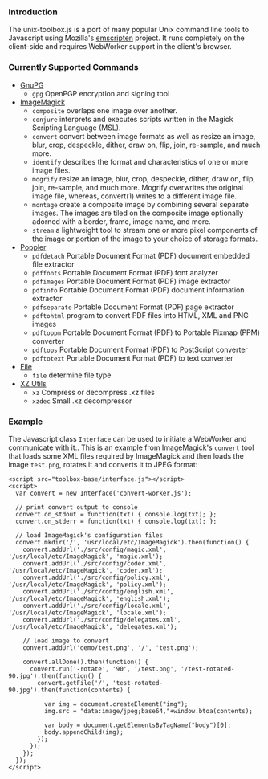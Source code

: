 ### Introduction
The unix-toolbox.js is a port of many popular Unix command line tools to Javascript using Mozilla's [emscripten](http://emscripten.org/) project.
It runs completely on the client-side and requires WebWorker support in the client's browser.

### Currently Supported Commands
* [GnuPG](https://github.com/manuels/unix-toolbox.js-gnupg)
  * `gpg` OpenPGP encryption and signing tool
* [ImageMagick](https://github.com/manuels/unix-toolbox.js-imagemagick)
  * `composite` overlaps one image over another.
  * `conjure` interprets and executes scripts written in the Magick Scripting Language (MSL).
  * `convert` convert between image formats as well as resize an image, blur, crop, despeckle, dither, draw on, flip, join, re-sample, and much more.
  * `identify` describes the format and characteristics of one or more image files.
  * `mogrify` resize  an  image, blur, crop, despeckle, dither, draw on, flip, join, re-sample, and much more. Mogrify overwrites the original image file, whereas,
       convert(1) writes to a different image file.
  * `montage` create  a  composite image by combining several separate images. The images are tiled on the composite image optionally adorned with a border, frame,
       image name, and more.
  * `stream` a lightweight tool to stream one or more pixel components of the image or portion of the image to your choice of storage formats.
* [Poppler](https://github.com/manuels/unix-toolbox.js-poppler)
  * `pdfdetach` Portable Document Format (PDF) document embedded file extractor
  * `pdffonts` Portable Document Format (PDF) font analyzer
  * `pdfimages` Portable Document Format (PDF) image extractor
  * `pdfinfo` Portable Document Format (PDF) document information extractor
  * `pdfseparate` Portable Document Format (PDF) page extractor
  * `pdftohtml` program to convert PDF files into HTML, XML and PNG images
  * `pdftoppm` Portable Document Format (PDF) to Portable Pixmap (PPM) converter
  * `pdftops` Portable Document Format (PDF) to PostScript converter
  * `pdftotext` Portable Document Format (PDF) to text converter
* [File](https://github.com/manuels/unix-toolbox.js-file)
  * `file` determine file type
* [XZ Utils](https://github.com/manuels/unix-toolbox.js-xz)
  * `xz` Compress or decompress .xz files
  * `xzdec` Small .xz decompressor

### Example
The Javascript class `Interface` can be used to initiate a WebWorker and communicate with it..
This is an example from ImageMagick's `convert` tool that loads some XML files required by ImageMagick and then loads the image `test.png`, rotates it and converts it to JPEG format:

    <script src="toolbox-base/interface.js"></script>
    <script>
      var convert = new Interface('convert-worker.js');

      // print convert output to console
      convert.on_stdout = function(txt) { console.log(txt); };
      convert.on_stderr = function(txt) { console.log(txt); };

      // load ImageMagick's configuration files
      convert.mkdir('/', 'usr/local/etc/ImageMagick').then(function() {
        convert.addUrl('./src/config/magic.xml',   '/usr/local/etc/ImageMagick', 'magic.xml');
        convert.addUrl('./src/config/coder.xml',   '/usr/local/etc/ImageMagick', 'coder.xml');
        convert.addUrl('./src/config/policy.xml',  '/usr/local/etc/ImageMagick', 'policy.xml');
        convert.addUrl('./src/config/english.xml', '/usr/local/etc/ImageMagick', 'english.xml');
        convert.addUrl('./src/config/locale.xml',  '/usr/local/etc/ImageMagick', 'locale.xml');
        convert.addUrl('./src/config/delegates.xml',  '/usr/local/etc/ImageMagick', 'delegates.xml');

        // load image to convert
        convert.addUrl('demo/test.png', '/', 'test.png');

        convert.allDone().then(function() {
          convert.run('-rotate', '90', '/test.png', '/test-rotated-90.jpg').then(function() {
            convert.getFile('/', 'test-rotated-90.jpg').then(function(contents) {

              var img = document.createElement("img");
              img.src = "data:image/jpeg;base64,"+window.btoa(contents);

              var body = document.getElementsByTagName("body")[0];
              body.appendChild(img);
            });
          });
        });
      });
    </script>

